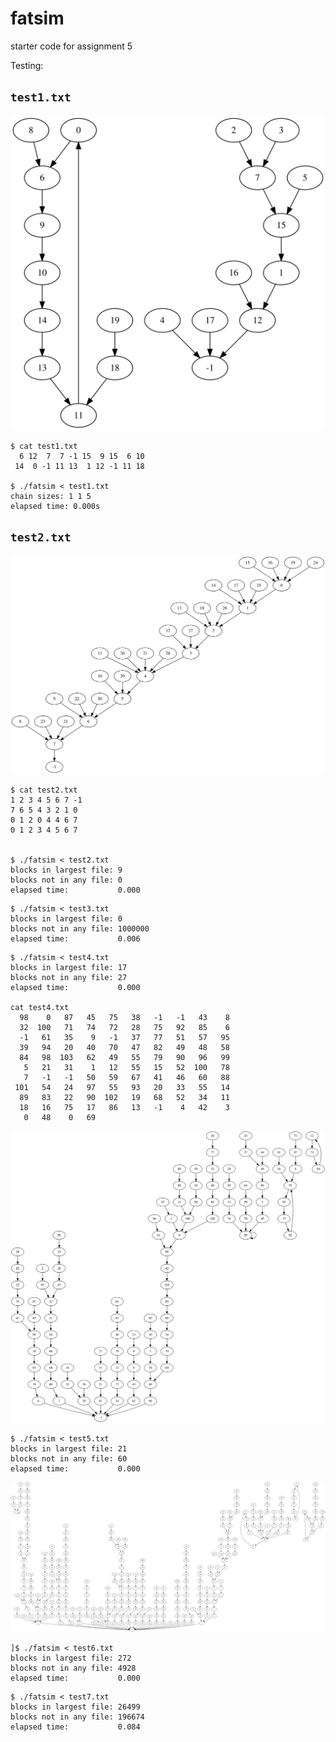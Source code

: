 # fatsim

starter code for assignment 5

Testing:

## `test1.txt`
![graph for test1.txt](test1.svg "graph for test1.txt")

```
$ cat test1.txt
  6 12  7  7 -1 15  9 15  6 10
 14  0 -1 11 13  1 12 -1 11 18

$ ./fatsim < test1.txt
chain sizes: 1 1 5
elapsed time: 0.000s
```

## `test2.txt`
![graph for test2.txt](test2.svg "graph for test2.txt")

```
$ cat test2.txt
1 2 3 4 5 6 7 -1
7 6 5 4 3 2 1 0
0 1 2 0 4 4 6 7
0 1 2 3 4 5 6 7


$ ./fatsim < test2.txt
blocks in largest file: 9
blocks not in any file: 0
elapsed time:           0.000
```

```
$ ./fatsim < test3.txt
blocks in largest file: 0
blocks not in any file: 1000000
elapsed time:           0.006
```

```
$ ./fatsim < test4.txt
blocks in largest file: 17
blocks not in any file: 27
elapsed time:           0.000

cat test4.txt
  98    0   87   45   75   38   -1   -1   43    8
  32  100   71   74   72   28   75   92   85    6
  -1   61   35    9   -1   37   77   51   57   95
  39   94   20   40   70   47   82   49   48   58
  84   98  103   62   49   55   79   90   96   99
   5   21   31    1   12   55   15   52  100   78
   7   -1   -1   50   59   67   41   46   60   88
 101   54   24   97   55   93   20   33   55   14
  89   83   22   90  102   19   68   52   34   11
  18   16   75   17   86   13   -1    4   42    3
   0   48    0   69
```
![graph for test4.txt](test4.svg "graph for test4.txt")

```
$ ./fatsim < test5.txt
blocks in largest file: 21
blocks not in any file: 60
elapsed time:           0.000
```
![graph for test5.txt](test5.svg "graph for test5.txt")

```
]$ ./fatsim < test6.txt
blocks in largest file: 272
blocks not in any file: 4928
elapsed time:           0.000
```

```
$ ./fatsim < test7.txt
blocks in largest file: 26499
blocks not in any file: 196674
elapsed time:           0.084
```
